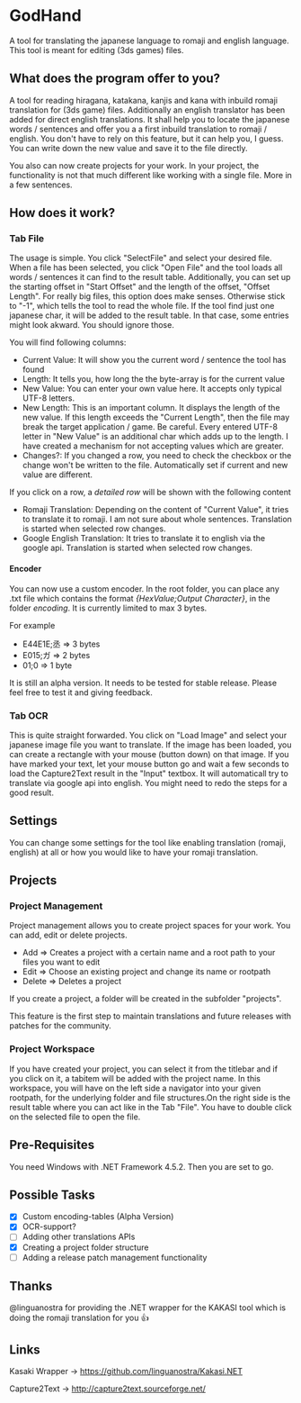 # GodHand
A tool for translating the japanese language to romaji and english language. This tool is meant for editing (3ds games) files.

## What does the program offer to you?
A tool for reading hiragana, katakana, kanjis and kana with inbuild romaji translation for (3ds game) files.
Additionally an english translator has been added for direct english translations.
It shall help you to locate the japanese words / sentences and offer you a a first inbuild translation to romaji / english. You don't have to rely on this feature, but it can help you, I guess. You can write down the new value and save it to the file directly.

You also can now create projects for your work. In your project, the functionality is not that much different like working with a single file. More in a few sentences.

## How does it work?
### Tab File
The usage is simple. You click "SelectFile" and select your desired file.
When a file has been selected, you click "Open File" and the tool loads all words / sentences it can find to the result table. Additionally, you can set up the starting offset in "Start Offset" and the length of the offset, "Offset Length". For really big files, this option does make senses. Otherwise stick to "-1", which tells the tool to read the whole file.
If the tool find just one japanese char, it will be added to the result table. In that case, some entries might look akward. You should ignore those.

You will find following columns:
- Current Value: It will show you the current word / sentence the tool has found
- Length: It tells you, how long the the byte-array is for the current value
- New Value: You can enter your own value here. It accepts only typical UTF-8 letters.
- New Length: This is an important column. It displays the length of the new value. If this length exceeds the "Current Length", then the file may break the target application / game. Be careful. Every entered UTF-8 letter in "New Value" is an additional char which adds up to the length. I have created a mechanism for not accepting values which are greater.
- Changes?: If you changed a row, you need to check the checkbox or the change won't be written to the file. Automatically set if current and new value are different.

If you click on a row, a *detailed row* will be shown with the following content
- Romaji Translation: Depending on the content of "Current Value", it tries to translate it to romaji. I am not sure about whole sentences. Translation is started when selected row changes.
- Google English Translation: It tries to translate it to english via the google api. Translation is started when selected row changes.

#### Encoder
You can now use a custom encoder. In the root folder, you can place any .txt file which contains the format *{HexValue;Output Character}*, in the folder *encoding*.
It is currently limited to max 3 bytes. 

For example
- E44E1E;丞  => 3 bytes
- E015;ガ  => 2 bytes
- 01;0  => 1 byte

It is still an alpha version. It needs to be tested for stable release. Please feel free to test it and giving feedback.

### Tab OCR
This is quite straight forwarded. You click on "Load Image" and select your japanese image file you want to translate.
If the image has been loaded, you can create a rectangle with your mouse (button down) on that image. If you have marked your text, let your mouse button go and wait a few seconds to load the Capture2Text result in the "Input" textbox. It will automaticall try to translate via google api into english. You might need to redo the steps for a good result.

## Settings
You can change some settings for the tool like enabling translation (romaji, english) at all or how you would like to have your romaji translation.

## Projects
### Project Management
Project management allows you to create project spaces for your work. You can add, edit or delete projects.

- Add => Creates a project with a certain name and a root path to your files you want to edit
- Edit => Choose an existing project and change its name or rootpath
- Delete => Deletes a project

If you create a project, a folder will be created in the subfolder "projects".

This feature is the first step to maintain translations and future releases with patches for the community.

### Project Workspace
If you have created your project, you can select it from the titlebar and if you click on it, a tabitem will be added with the project name. In this workspace, you will have on the left side a navigator into your given rootpath, for the underlying folder and file structures.On the right side is the result table where you can act like in the Tab "File". You have to double click on the selected file to open the file.

## Pre-Requisites
You need Windows with .NET Framework 4.5.2. Then you are set to go.


## Possible Tasks
- [x] Custom encoding-tables (Alpha Version)
- [x] OCR-support?
- [ ] Adding other translations APIs
- [x] Creating a project folder structure
- [ ] Adding a release patch management functionality

## Thanks
@linguanostra for providing the .NET wrapper for the KAKASI tool which is doing the romaji translation for you :+1:

## Links
Kasaki Wrapper -> https://github.com/linguanostra/Kakasi.NET

Capture2Text -> http://capture2text.sourceforge.net/
